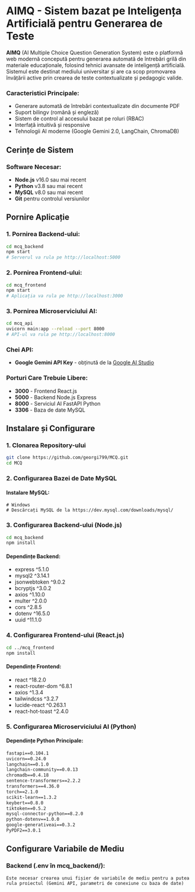 # AIMQ - Sistem bazat pe Inteligența Artificială pentru Generarea de Teste

**AIMQ** (AI Multiple Choice Question Generation System) este o platformă web modernă concepută pentru generarea automată de întrebări grilă din materiale educaționale, folosind tehnici avansate de inteligență artificială. Sistemul este destinat mediului universitar și are ca scop promovarea învățării active prin crearea de teste contextualizate și pedagogic valide.

### Caracteristici Principale:
- Generare automată de întrebări contextualizate din documente PDF
- Suport bilingv (română și engleză)
- Sistem de control al accesului bazat pe roluri (RBAC)
- Interfață intuitivă și responsive
- Tehnologii AI moderne (Google Gemini 2.0, LangChain, ChromaDB)


## Cerințe de Sistem

### Software Necesar:
- **Node.js** v16.0 sau mai recent
- **Python** v3.8 sau mai recent
- **MySQL** v8.0 sau mai recent
- **Git** pentru controlul versiunilor

## Pornire Aplicație

### 1. Pornirea Backend-ului:
```bash
cd mcq_backend
npm start
# Serverul va rula pe http://localhost:5000
```

### 2. Pornirea Frontend-ului:
```bash
cd mcq_frontend
npm start
# Aplicația va rula pe http://localhost:3000
```

### 3. Pornirea Microserviciului AI:
```bash
cd mcq_api
uvicorn main:app --reload --port 8000
# API-ul va rula pe http://localhost:8000
```

### Chei API:
- **Google Gemini API Key** - obținută de la [Google AI Studio](https://aistudio.google.com/)

### Porturi Care Trebuie Libere:
- **3000** - Frontend React.js
- **5000** - Backend Node.js Express
- **8000** - Serviciul AI FastAPI Python
- **3306** - Baza de date MySQL

## Instalare și Configurare

### 1. Clonarea Repository-ului

```bash
git clone https://github.com/georgi799/MCQ.git
cd MCQ
```

### 2. Configurarea Bazei de Date MySQL

#### Instalare MySQL:
```
# Windows
# Descărcați MySQL de la https://dev.mysql.com/downloads/mysql/
```

### 3. Configurarea Backend-ului (Node.js)

```bash
cd mcq_backend
npm install
```

#### Dependințe Backend:
- express ^5.1.0
- mysql2 ^3.14.1
- jsonwebtoken ^9.0.2
- bcryptjs ^3.0.2
- axios ^1.10.0
- multer ^2.0.0
- cors ^2.8.5
- dotenv ^16.5.0
- uuid ^11.1.0

### 4. Configurarea Frontend-ului (React.js)

```bash
cd ../mcq_frontend
npm install
```

#### Dependințe Frontend:
- react ^18.2.0
- react-router-dom ^6.8.1
- axios ^1.3.4
- tailwindcss ^3.2.7
- lucide-react ^0.263.1
- react-hot-toast ^2.4.0

### 5. Configurarea Microserviciului AI (Python)


#### Dependințe Python Principale:
```txt
fastapi==0.104.1
uvicorn==0.24.0
langchain==0.1.0
langchain-community==0.0.13
chromadb==0.4.18
sentence-transformers==2.2.2
transformers==4.36.0
torch==2.1.0
scikit-learn==1.3.2
keybert==0.8.0
tiktoken==0.5.2
mysql-connector-python==8.2.0
python-dotenv==1.0.0
google-generativeai==0.3.2
PyPDF2==3.0.1
```

## Configurare Variabile de Mediu

### Backend (.env în mcq_backend/):
```env
Este necesar crearea unui fișier de variabile de mediu pentru a putea rula proiectul (Gemini API, parametri de conexiune cu baza de date)
```



